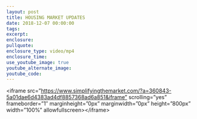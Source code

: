 ```yaml
---
layout: post
title: HOUSING MARKET UPDATES
date: 2018-12-07 00:00:00
tags:
excerpt:
enclosure:
pullquote:
enclosure_type: video/mp4
enclosure_time:
use_youtube_image: true
youtube_alternate_image:
youtube_code:
---
```


&lt;iframe src=”https://www.simplifyingthemarket.com/?a=360843-5a01dae6d4383ad4df8857368ad6a851&iframe” scrolling=”yes” frameborder=”1″ marginheight=”0px” marginwidth=”0px” height=”800px” width=”100%” allowfullscreen&gt;&lt;/iframe&gt;
